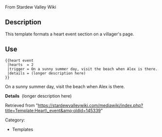 From Stardew Valley Wiki

## Description

This template formats a heart event section on a villager's page.

## Use

```
{{heart event
 |hearts  = 2
 |trigger = On a sunny summer day, visit the beach when Alex is there.
 |details = (longer description here)
}}
```

On a sunny summer day, visit the beach when Alex is there.

**Details**  (longer description here)

Retrieved from "https://stardewvalleywiki.com/mediawiki/index.php?title=Template:Heart\_event&amp;oldid=145339"

Category:

- Templates